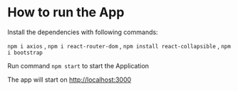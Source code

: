 # How to run the App

Install the dependencies with following commands:

`npm i axios` , `npm i react-router-dom` , `npm install react-collapsible` , `npm i bootstrap`

Run command `npm start` to start the Application

The app will start on [http://localhost:3000](http://localhost:3000) 


